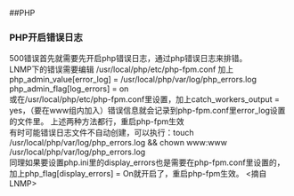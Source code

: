 


##PHP

### PHP开启错误日志


500错误首先就需要先开启php错误日志，通过php错误日志来排错。  
LNMP下的错误需要编辑 /usr/local/php/etc/php-fpm.conf 加上  
php_admin_value[error_log] = /usr/local/php/var/log/php_errors.log  
php_admin_flag[log_errors] = on  
或在/usr/local/php/etc/php-fpm.conf里设置，加上catch_workers_output = yes，（要在www组内加入）错误信息就会记录到php-fpm.conf里error_log设置的文件里。 上述两种方法都行，重启php-fpm生效  
有时可能错误日志文件不自动创建，可以执行：touch /usr/local/php/var/log/php_errors.log && chown www:www /usr/local/php/var/log/php_errors.log  
同理如果要设置php.ini里的display_errors也是需要在php-fpm.conf里设置的，加上php_flag[display_errors] = On就开启了，重启php-fpm生效。  <摘自LNMP>


